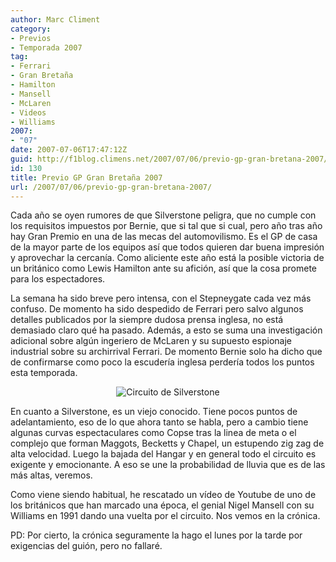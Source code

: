 ```yaml
---
author: Marc Climent
category:
- Previos
- Temporada 2007
tag:
- Ferrari
- Gran Bretaña
- Hamilton
- Mansell
- McLaren
- Videos
- Williams
2007:
- "07"
date: 2007-07-06T17:47:12Z
guid: http://f1blog.climens.net/2007/07/06/previo-gp-gran-bretana-2007/
id: 130
title: Previo GP Gran Bretaña 2007
url: /2007/07/06/previo-gp-gran-bretana-2007/
---
```


Cada año se oyen rumores de que Silverstone peligra, que no cumple con los requisitos impuestos por Bernie, que si tal que si cual, pero año tras año hay Gran Premio en una de las mecas del automovilismo. Es el GP de casa de la mayor parte de los equipos así que todos quieren dar buena impresión y aprovechar la cercanía. Como aliciente este año está la posible victoria de un británico como Lewis Hamilton ante su afición, así que la cosa promete para los espectadores.

La semana ha sido breve pero intensa, con el Stepneygate cada vez más confuso. De momento ha sido despedido de Ferrari pero salvo algunos detalles publicados por la siempre dudosa prensa inglesa, no está demasiado claro qué ha pasado. Además, a esto se suma una investigación adicional sobre algún ingeriero de McLaren y su supuesto espionaje industrial sobre su archirrival Ferrari. De momento Bernie solo ha dicho que de confirmarse como poco la escudería inglesa perdería todos los puntos esta temporada.

<p align="center">
  <img src="http://f1blog.climens.net/files/2007/07/britain071.png" alt="Circuito de Silverstone" />
</p>

En cuanto a Silverstone, es un viejo conocido. Tiene pocos puntos de adelantamiento, eso de lo que ahora tanto se habla, pero a cambio tiene algunas curvas espectaculares como Copse tras la linea de meta o el complejo que forman Maggots, Becketts y Chapel, un estupendo zig zag de alta velocidad. Luego la bajada del Hangar y en general todo el circuito es exigente y emocionante. A eso se une la probabilidad de lluvia que es de las más altas, veremos.

Como viene siendo habitual, he rescatado un vídeo de Youtube de uno de los británicos que han marcado una época, el genial Nigel Mansell con su Williams en 1991 dando una vuelta por el circuito. Nos vemos en la crónica.

PD: Por cierto, la crónica seguramente la hago el lunes por la tarde por exigencias del guión, pero no fallaré.
